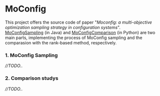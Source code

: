 # MoConfig

This project offers the source code of paper "_Moconfig: a multi-objective optimization sampling strategy in configuration systems_".
[MoConfigSampling](MoConfigSampling/) (in Java) and [MoConfigComparison](MoConfigComparison/) (in Python) are two main parts, implementing the process of MoConfig sampling and the comparasion with the rank-based method, respectively.

### 1. MoConfig Sampling

_//TODO.._

### 2. Comparison studys

_//TODO.._
